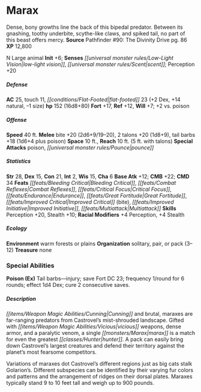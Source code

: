 ﻿---
cssclass: [monsters]
title1: Marax
desc_short: Dense, bony growths line the back of this bipedal predator. Between its
  gnashing, toothy underbite, scythe-like claws, and spiked tail, no part of this
  beast offers mercy.
title2: Marax
CR: 11
sources:
- name: 'Pathfinder #90: The Divinity Drive'
  page: 86
  link: http://paizo.com/products/btpy95bw?Pathfinder-Adventure-Path-90-The-Divinity-Drive
XP: 12800
alignment: N
size: Large
type: animal
initiative:
  bonus: 6
senses:
  low-light vision: true
  scent: true
AC:
  AC: 25
  touch: 11
  flat_footed: 23
  components:
    dex: 2
    natural: 14
    size: -1
HP:
  HP: 152
  long: 16d8+80
saves:
  fort: 17
  ref: 12
  will: 7
  other: +2 vs. poison
speeds:
  base: 40
attacks:
  melee:
  - - text: bite +20 (2d6+9/19-20)
      entries:
      - - damage: 2d6+9
          crit_range: 19-20
      attack: bite
      bonus:
      - 20
    - text: 2 talons +20 (1d8+9)
      entries:
      - - damage: 1d8+9
      count: 2
      attack: talons
      bonus:
      - 20
    - text: tail barbs +18 (1d6+4 plus poison)
      entries:
      - - damage: 1d6+4
        - effect: poison
      attack: tail barbs
      bonus:
      - 18
  special:
  - poison
  - pounce
space: 10
reach: 10
reach_other: 5 ft. with talons
ability_scores:
  STR: 28
  DEX: 15
  CON: 21
  INT: 2
  WIS: 15
  CHA: 6
BAB: 12
CMB: 22
CMD: 34
feats:
- name: Bleeding Critical
- name: Combat Reflexes
- name: Critical Focus
- name: Endurance
- name: Great Fortitude
- name: Improved Critical (bite)
- name: Improved Initiative
- name: Multiattack
skills:
  Perception: 20
  Stealth: 10
  _racial_mods:
    Perception:
      _: 4
    Stealth:
      _: 4
ecology:
  environment: warm forests or plains
  organization: solitary, pair, or pack (3-12)
  treasure_type: none
special_abilities:
  Poison (Ex): Tail barbs-injury; save Fort DC 23; frequency 1/round for 6 rounds;
    effect 1d4 Dex; cure 2 consecutive saves.
desc_long: |-
  Cunning and brutal, maraxes are far-ranging predators from Castrovel's mist-shrouded landscape. Gifted with vicious weapons, dense armor, and a paralytic venom, a single marax is a match for even the greatest hunter. A pack can easily bring down Castrovel's largest creatures and defend their territory against the planet's most fearsome competitors.

  Variations of maraxes dot Castrovel's different regions just as big cats stalk Golarion's. Different subspecies can be identified by their varying fur colors and patterns and the arrangement of ridges on their dorsal plates. Maraxes typically stand 9 to 10 feet tall and weigh up to 900 pounds.

---

# Marax
Dense, bony growths line the back of this bipedal predator. Between its gnashing, toothy underbite, scythe-like claws, and spiked tail, no part of this beast offers mercy.
**Source** Pathfinder #90: The Divinity Drive pg. 86
**XP** 12,800

N Large animal
**Init** +6; **Senses** _[[universal monster rules/Low-Light Vision|low-light vision]]_, _[[universal monster rules/Scent|scent]]_; Perception +20

##### Defense

**AC** 25, touch 11, _[[conditions/Flat-Footed|flat-footed]]_ 23 (+2 Dex, +14 natural, –1 size)
**hp** 152 (16d8+80)
**Fort** +17, **Ref** +12, **Will** +7; +2 vs. poison

##### Offense
**Speed** 40 ft.
**Melee** bite +20 (2d6+9/19–20), 2 talons +20 (1d8+9), tail barbs +18 (1d6+4 plus poison)
**Space** 10 ft., **Reach** 10 ft. (5 ft. with talons)
**Special Attacks** poison, _[[universal monster rules/Pounce|pounce]]_

##### Statistics
**Str** 28, **Dex** 15, **Con** 21, **Int** 2, **Wis** 15, **Cha** 6
**Base Atk** +12; **CMB** +22; **CMD** 34
**Feats** _[[feats/Bleeding Critical|Bleeding Critical]]_, _[[feats/Combat Reflexes|Combat Reflexes]]_, _[[feats/Critical Focus|Critical Focus]]_, _[[feats/Endurance|Endurance]]_, _[[feats/Great Fortitude|Great Fortitude]]_, _[[feats/Improved Critical|Improved Critical]]_ (bite), _[[feats/Improved Initiative|Improved Initiative]]_, _[[feats/Multiattack|Multiattack]]_
**Skills** Perception +20, Stealth +10; **Racial Modifiers** +4 Perception, +4 Stealth

##### Ecology

**Environment** warm forests or plains
**Organization** solitary, pair, or pack (3–12)
**Treasure** none

### Special Abilities

**Poison (Ex)** Tail barbs—injury; save Fort DC 23; frequency 1/round for 6 rounds; effect 1d4 Dex; cure 2 consecutive saves.

##### Description

_[[items/Weapon Magic Abilities/Cunning|Cunning]]_ and brutal, maraxes are far-ranging predators from Castrovel’s mist-shrouded landscape. Gifted with _[[items/Weapon Magic Abilities/Vicious|vicious]]_ weapons, dense armor, and a paralytic venom, a single _[[monsters/Marax|marax]]_ is a match for even the greatest _[[classes/Hunter|hunter]]_. A pack can easily bring down Castrovel’s largest creatures and defend their territory against the planet’s most fearsome competitors.

Variations of maraxes dot Castrovel’s different regions just as big cats stalk Golarion’s. Different subspecies can be identified by their varying fur colors and patterns and the arrangement of ridges on their dorsal plates. Maraxes typically stand 9 to 10 feet tall and weigh up to 900 pounds.